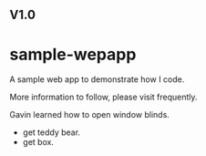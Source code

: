 V1.0
----------------------------------------------------

# sample-wepapp
A sample web app to demonstrate how I code.

More information to follow, please visit frequently.

Gavin learned how to open window blinds.

* get teddy bear.
* get box.
